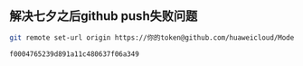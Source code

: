 ## 解决七夕之后github push失败问题

```bash
git remote set-url origin https://你的token@github.com/huaweicloud/ModelArts-Lab.git
```

```gist
f0004765239d891a11c480637f06a349
```